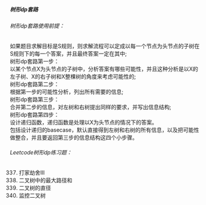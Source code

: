 ##### 树形dp套路
###### 树形dp套路使用前提：
如果题目求解目标是S规则，则求解流程可以定成以每一个节点为头节点的子树在S规则下的每一个答案，并且最终答案一定在其中;  
树形dp套路第一步：  
以某个节点X为头节点的子树中，分析答案有哪些可能性，并且这种分析是以X的左子树、X的右子树和X整棵树的角度来考虑可能性的;  
树形dp套路第二步：  
根据第一步的可能性分析，列出所有需要的信息;  
树形dp套路第三步：  
合并第二步的信息，对左树和右树提出同样的要求，并写出信息结构;  
树形dp套路第四步：  
设计递归函数，递归函数是处理以X为头节点的情况下的答案。  
包括设计递归的basecase，默认直接得到左树和右树的所有信息，以及把可能性做整合，并且要返回第三步的信息结构这四个小步骤。  

###### Leetcode树形dp练习题：
337. 打家劫舍III  
124. 二叉树中的最大路径和  
543. 二叉树的直径  
968. 监控二叉树  
